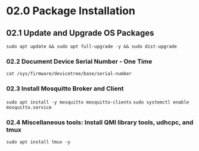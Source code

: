 # 02.0 Package Installation

## 02.1 Update and Upgrade OS Packages

`sudo apt update && sudo apt full-upgrade -y && sudo dist-upgrade`

### 02.2 Document Device Serial Number - One Time

`cat /sys/firmware/devicetree/base/serial-number`

### 02.3 Install Mosquitto Broker and Client

`sudo apt install -y mosquitto mosquitto-clients`
`sudo systemctl enable mosquitto.service`

### 02.4 Miscellaneous tools: Install QMI library tools, udhcpc, and tmux

`sudo apt install tmux -y`
